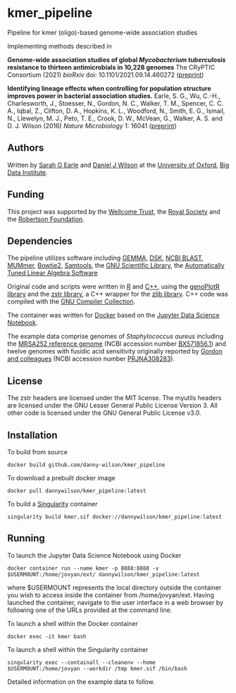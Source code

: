 # kmer_pipeline
Pipeline for kmer (oligo)-based genome-wide association studies

Implementing methods described in

**Genome-wide association studies of global *Mycobacterium tuberculosis* resistance to thirteen antimicrobials in 10,228 genomes**
The CRyPTIC Consortium (2021)
*bioRxiv* doi: 10.1101/2021.09.14.460272 ([preprint](https://www.biorxiv.org/content/10.1101/2021.09.14.460272))

**Identifying lineage effects when controlling for population structure improves power in bacterial association studies.**
Earle, S. G., Wu, C.-H., Charlesworth, J., Stoesser, N., Gordon, N. C., Walker, T. M., Spencer, C. C. A., Iqbal, Z., Clifton, D. A., Hopkins, K. L., Woodford, N., Smith, E. G., Ismail, N., Llewelyn, M. J., Peto, T. E., Crook, D. W., McVean, G., Walker, A. S. and D. J. Wilson (2016)
*Nature Microbiology* 1: 16041 ([preprint](http://arxiv.org/abs/1510.06863))

## Authors
Written by [Sarah G Earle](https://github.com/sgearle) and [Daniel J Wilson](https://github.com/danny-wilson) at the [University of Oxford](https://www.ox.ac.uk), [Big Data Institute](https://www.bdi.ox.ac.uk).

## Funding
This project was supported by the [Wellcome Trust](https://wellcome.org), the [Royal Society](https://royalsociety.org) and the [Robertson Foundation](https://robertsonfoundation.org).

## Dependencies
The pipeline utilizes software including [GEMMA](https://github.com/genetics-statistics/GEMMA), [DSK](https://github.com/GATB/dsk), [NCBI BLAST](https://blast.ncbi.nlm.nih.gov/Blast.cgi), [MUMmer](http://mummer.sourceforge.net), [Bowtie2](http://bowtie-bio.sourceforge.net/bowtie2/index.shtml), [Samtools](http://www.htslib.org), the [GNU Scientific Library](https://www.gnu.org/software/gsl/), the [Automatically Tuned Linear Algebra Software](http://math-atlas.sourceforge.net)

Original code and scripts were written in [R](https://www.r-project.org) and [C++](https://isocpp.org), using the [genoPlotR library](https://cran.r-project.org/web/packages/genoPlotR/index.html) and the [zstr library](https://github.com/mateidavid/zstr), a C++ wrapper for the [zlib library](https://github.com/madler/zlib). C++ code was compiled with the [GNU Compiler Collection](https://gcc.gnu.org).

The container was written for [Docker](https://www.docker.com) based on the [Jupyter Data Science Notebook](https://jupyter-docker-stacks.readthedocs.io/en/latest/index.html).

The example data comprise genomes of *Staphylococcus aureus* including the [MRSA252 reference genome](https://pubmed.ncbi.nlm.nih.gov/15213324/) (NCBI accession number [BX571856.1](https://www.ncbi.nlm.nih.gov/nuccore/49240382)) and twelve genomes with fusidic acid sensitivity originally reported by [Gordon and colleagues](https://pubmed.ncbi.nlm.nih.gov/24501024/) (NCBI accession number [PRJNA308283](https://www.ncbi.nlm.nih.gov/bioproject/?term=PRJNA308283)).

## License
The zstr headers are licensed under the MIT license. The myutils headers are licensed under the GNU Lesser General Public License Version 3. All other code is licensed under the GNU General Public License v3.0.

## Installation
To build from source

    docker build github.com/danny-wilson/kmer_pipeline

To download a prebuilt docker image

    docker pull dannywilson/kmer_pipeline:latest

To build a [Singularity](https://sylabs.io/guides/3.3/user-guide/index.html) container

    singularity build kmer.sif docker://dannywilson/kmer_pipeline:latest

## Running
To launch the Jupyter Data Science Notebook using Docker

    docker container run --name kmer -p 8888:8888 -v $USERMOUNT:/home/jovyan/ext/ dannywilson/kmer_pipeline:latest
  
where $USERMOUNT represents the local directory outside the container you wish to access inside the container from /home/jovyan/ext. Having launched the container, navigate to the user interface in a web browser by following one of the URLs provided at the command line.

To launch a shell within the Docker container

    docker exec -it kmer bash

To launch a shell within the Singularity container

    singularity exec --containall --cleanenv --home $USERMOUNT:/home/jovyan --workdir /tmp kmer.sif /bin/bash

Detailed information on the example data to follow.


